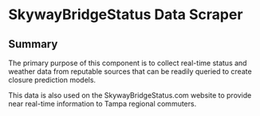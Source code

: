# SkywayBridgeStatus Data Scraper

## Summary
The primary purpose of this component is to collect real-time status and weather data from reputable sources that can be readily queried to create closure prediction models.

This data is also used on the SkywayBridgeStatus.com website to provide near real-time information to Tampa regional commuters.